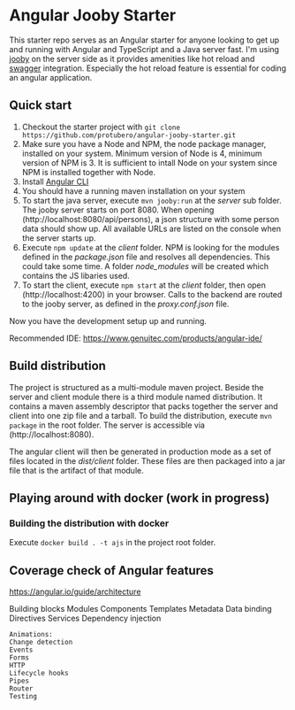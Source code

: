 # Angular Jooby Starter

This starter repo serves as an Angular starter for anyone looking to get up and running with Angular and TypeScript and a Java server fast. 
I'm using [jooby](https://github.com/jooby-project/jooby) on the server side as it provides amenities like hot reload and [swagger](https://swagger.io/) integration. Especially the hot reload feature is essential for coding an angular application.

## Quick start

1. Checkout the starter project with `git clone https://github.com/protubero/angular-jooby-starter.git`
1. Make sure you have a Node and NPM, the node package manager, installed on your system. Minimum version of Node is 4, minimum version of NPM is 3. It is sufficient to intall Node on your system since NPM is installed together with Node.   
1. Install [Angular CLI](https://github.com/angular/angular-cli)
1. You should have a running maven installation on your system
1. To start the java server, execute `mvn jooby:run` at the *server* sub folder. The jooby server starts on port 8080. When opening (http://localhost:8080/api/persons), a json structure with some person data should show up. All available URLs are listed on the console when the server starts up. 
1. Execute `npm update` at the *client* folder. NPM is looking for the modules defined in the *package.json* file and resolves all dependencies. This could take some time. A folder *node_modules* will be created which contains the JS libaries used.
1. To start the client, execute `npm start` at the *client* folder, then open (http://localhost:4200) in your browser. Calls to the backend are routed to the jooby server, as defined in the *proxy.conf.json* file.

Now you have the development setup up and running.

Recommended IDE: https://www.genuitec.com/products/angular-ide/
 

## Build distribution  
 
The project is structured as a multi-module maven project. Beside the server and client module there is a third module named distribution. 
It contains a maven assembly descriptor that packs together the server and client into one zip file and a tarball. To build the distribution, execute `mvn package` in the root folder. The server is accessible via (http://localhost:8080).

The angular client will then be generated in production mode as a set of files located in the *dist/client* folder. These files are then packaged into a jar file that is the artifact of that module.
	
## Playing around with docker (work in progress)

### Building the distribution with docker

Execute `docker build . -t ajs` in the project root folder.


## Coverage check of Angular features

https://angular.io/guide/architecture

Building blocks
    Modules
    Components
    Templates
    Metadata
    Data binding
    Directives
    Services
    Dependency injection

	
    Animations: 
    Change detection
    Events
    Forms
    HTTP
    Lifecycle hooks
    Pipes
    Router
    Testing



	
